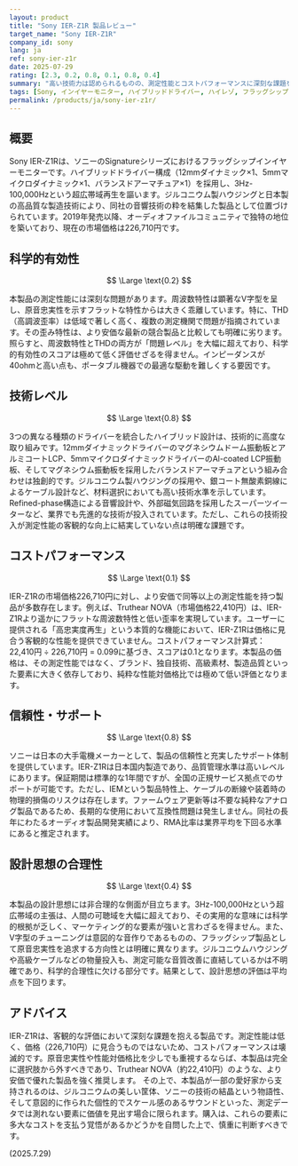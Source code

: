 ```yaml
---
layout: product
title: "Sony IER-Z1R 製品レビュー"
target_name: "Sony IER-Z1R"
company_id: sony
lang: ja
ref: sony-ier-z1r
date: 2025-07-29
rating: [2.3, 0.2, 0.8, 0.1, 0.8, 0.4]
summary: "高い技術力は認められるものの、測定性能とコストパフォーマンスに深刻な課題を抱え、総合的な評価は低い"
tags: [Sony, インイヤーモニター, ハイブリッドドライバー, ハイレゾ, フラッグシップ]
permalink: /products/ja/sony-ier-z1r/
---
```

## 概要

Sony IER-Z1Rは、ソニーのSignatureシリーズにおけるフラッグシップインイヤーモニターです。ハイブリッドドライバー構成（12mmダイナミック×1、5mmマイクロダイナミック×1、バランスドアーマチュア×1）を採用し、3Hz-100,000Hzという超広帯域再生を謳います。ジルコニウム製ハウジングと日本製の高品質な製造技術により、同社の音響技術の粋を結集した製品として位置づけられています。2019年発売以降、オーディオファイルコミュニティで独特の地位を築いており、現在の市場価格は226,710円です。

## 科学的有効性

$$ \Large \text{0.2} $$

本製品の測定性能には深刻な問題があります。周波数特性は顕著なV字型を呈し、原音忠実性を示すフラットな特性からは大きく乖離しています。特に、THD（高調波歪率）は低域で著しく高く、複数の測定機関で問題が指摘されています。その歪み特性は、より安価な最新の競合製品と比較しても明確に劣ります。照らすと、周波数特性とTHDの両方が「問題レベル」を大幅に超えており、科学的有効性のスコアは極めて低く評価せざるを得ません。インピーダンスが40ohmと高い点も、ポータブル機器での最適な駆動を難しくする要因です。

## 技術レベル

$$ \Large \text{0.8} $$

3つの異なる種類のドライバーを統合したハイブリッド設計は、技術的に高度な取り組みです。12mmダイナミックドライバーのマグネシウムドーム振動板とアルミコートLCP、5mmマイクロダイナミックドライバーのAl-coated LCP振動板、そしてマグネシウム振動板を採用したバランスドアーマチュアという組み合わせは独創的です。ジルコニウム製ハウジングの採用や、銀コート無酸素銅線によるケーブル設計など、材料選択においても高い技術水準を示しています。Refined-phase構造による音響設計や、外部磁気回路を採用したスーパーツイーターなど、業界でも先進的な技術が投入されています。ただし、これらの技術投入が測定性能の客観的な向上に結実していない点は明確な課題です。

## コストパフォーマンス

$$ \Large \text{0.1} $$

IER-Z1Rの市場価格226,710円に対し、より安価で同等以上の測定性能を持つ製品が多数存在します。例えば、Truthear NOVA（市場価格22,410円）は、IER-Z1Rより遥かにフラットな周波数特性と低い歪率を実現しています。ユーザーに提供される「高忠実度再生」という本質的な機能において、IER-Z1Rは価格に見合う客観的な性能を提供できていません。コストパフォーマンス計算式：22,410円 ÷ 226,710円 = 0.099に基づき、スコアは0.1となります。本製品の価格は、その測定性能ではなく、ブランド、独自技術、高級素材、製造品質といった要素に大きく依存しており、純粋な性能対価格比では極めて低い評価となります。

## 信頼性・サポート

$$ \Large \text{0.8} $$

ソニーは日本の大手電機メーカーとして、製品の信頼性と充実したサポート体制を提供しています。IER-Z1Rは日本国内製造であり、品質管理水準は高いレベルにあります。保証期間は標準的な1年間ですが、全国の正規サービス拠点でのサポートが可能です。ただし、IEMという製品特性上、ケーブルの断線や装着時の物理的損傷のリスクは存在します。ファームウェア更新等は不要な純粋なアナログ製品であるため、長期的な使用において互換性問題は発生しません。同社の長年にわたるオーディオ製品開発実績により、RMA比率は業界平均を下回る水準にあると推定されます。

## 設計思想の合理性

$$ \Large \text{0.4} $$

本製品の設計思想には非合理的な側面が目立ちます。3Hz-100,000Hzという超広帯域の主張は、人間の可聴域を大幅に超えており、その実用的な意味には科学的根拠が乏しく、マーケティング的な要素が強いと言わざるを得ません。また、V字型のチューニングは意図的な音作りであるものの、フラッグシップ製品として原音忠実性を追求する方向性とは明確に異なります。ジルコニウムハウジングや高級ケーブルなどの物量投入も、測定可能な音質改善に直結しているかは不明確であり、科学的合理性に欠ける部分です。結果として、設計思想の評価は平均点を下回ります。

## アドバイス

IER-Z1Rは、客観的な評価において深刻な課題を抱える製品です。測定性能は低く、価格（226,710円）に見合うものではないため、コストパフォーマンスは壊滅的です。原音忠実性や性能対価格比を少しでも重視するならば、本製品は完全に選択肢から外すべきであり、Truthear NOVA（約22,410円）のような、より安価で優れた製品を強く推奨します。
その上で、本製品が一部の愛好家から支持されるのは、ジルコニウムの美しい筐体、ソニーの技術の結晶という物語性、そして意図的に作られた個性的でスケール感のあるサウンドといった、測定データでは測れない要素に価値を見出す場合に限られます。購入は、これらの要素に多大なコストを支払う覚悟があるかどうかを自問した上で、慎重に判断すべきです。

(2025.7.29)
